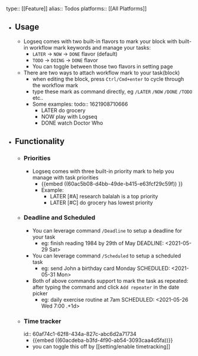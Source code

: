type:: [[Feature]]
alias:: Todos
platforms:: [[All Platforms]]

- ## Usage
	- Logseq comes with two built-in flavors to mark your block with built-in workflow mark keywords and manage your tasks:
	  + `LATER` -> `NOW` -> `DONE` flavor (default)
	  + `TODO` -> `DOING` -> `DONE` flavor 
	  + You can toggle between those two flavors in setting page
	- There are two ways to attach workflow mark to your task(block)
		- when editing the block, press `Ctrl/Cmd+enter` to cycle through the workflow mark
		- type these mark as command directly, eg `/LATER` `/NOW` `/DONE` `/TODO` etc..
		- Some examples:
		  todo:: 1621908710666
			- LATER do grocery
			- NOW play with Logseq
			- DONE watch Doctor Who
- ## Functionality
	- ### Priorities
		- Logseq comes with three built-in priority mark to help you manage with task priorities
			- {{embed ((60ac5b08-d4bb-49de-b415-e63fcf29c59f)) }}
			- Example:
				- LATER [#A] research balalah is a top priority
				- LATER [#C] do grocery has lowest priority
	- ### Deadline and Scheduled
		- You can leverage command `/Deadline` to setup a deadline for your task
			- eg: finish reading 1984 by 29th of May
			  DEADLINE: <2021-05-29 Sat>
		- You can leverage command `/Scheduled` to setup a scheduled task
			- eg: send John a birthday card Monday
			  SCHEDULED: <2021-05-31 Mon>
		- Both of above commands support to mark the task as repeated:
		  after typing the command and click `Add repeater` in the date picker
			- eg: daily exercise routine at 7am
			  SCHEDULED: <2021-05-26 Wed 7:00 .+1d>
	- ### Time tracker
	  id:: 60af74c1-62f8-434a-827c-abc6d2a71734
		- {{embed ((60acdeba-b3fd-4f90-ab54-3093caa4d5fa))}}
		- you can toggle this off by [[setting/enable timetracking]]